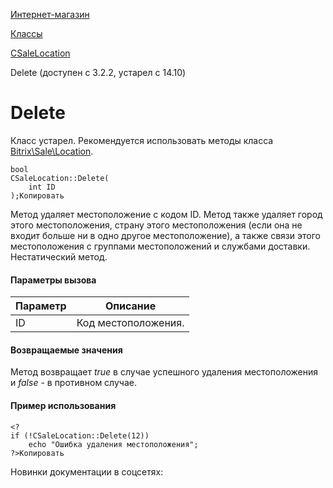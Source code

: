 [Интернет-магазин](/api_help/sale/index.php)

[Классы](/api_help/sale/classes/index.php)

[CSaleLocation](/api_help/sale/classes/csalelocation/index.php)

Delete (доступен с 3.2.2, устарел с 14.10)

Delete
======

Класс устарел. Рекомендуется использовать методы класса [Bitrix\Sale\Location](https://dev.1c-bitrix.ru/api_d7/bitrix/sale/classes/location/index.php).

```
bool
CSaleLocation::Delete(
	int ID
);Копировать
```

Метод удаляет местоположение с кодом ID. Метод также удаляет город этого местоположения, страну этого местоположения (если она не входит больше ни в одно другое местоположение), а также связи этого местоположения с группами местоположений и службами доставки. Нестатический метод.

#### Параметры вызова

| Параметр | Описание |
| --- | --- |
| ID | Код местоположения. |

#### Возвращаемые значения

Метод возвращает *true* в случае успешного удаления местоположения и *false* - в противном случае.

#### Пример использования

```
<?
if (!CSaleLocation::Delete(12))
	echo "Ошибка удаления местоположения";
?>Копировать
```

Новинки документации в соцсетях: